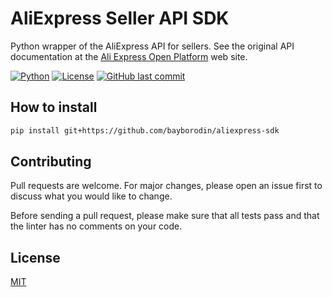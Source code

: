 # AliExpress Seller API SDK

Python wrapper of the AliExpress API for sellers.
See the original API documentation at the [Ali Express Open Platform](https://developers.aliexpress.com/en/doc.htm) web site.

[![Python](https://img.shields.io/badge/Python-3.x-%23FFD140)](https://www.python.org/)
[![License](https://img.shields.io/badge/License-MIT-%23e83633)](https://choosealicense.com/licenses/mit/)
[![GitHub last commit](https://img.shields.io/github/last-commit/bayborodin/aliexpress-sdk)](https://github.com/bayborodin/aliexpress-sdk)

## How to install
```sh
pip install git+https://github.com/bayborodin/aliexpress-sdk
```

## Contributing
Pull requests are welcome. For major changes, please open an issue first to discuss what you would like to change.

Before sending a pull request, please make sure that all tests pass and that the linter has no comments on your code.

## License
[MIT](https://choosealicense.com/licenses/mit/)
